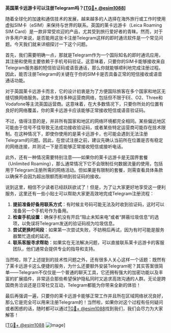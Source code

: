 **英国莱卡远游卡可以注册Telegram吗？[[TG💪+ @esim1088](https://t.me/s/esim1088)]**

随着全球化的加速和通信技术的发展，越来越多的人选择在海外旅行或工作时使用虚拟SIM卡（eSIM）来保持与世界的联系。英国的莱卡远游卡（Leica Roaming SIM Card）是一款非常受欢迎的产品，尤其受到旅行爱好者的青睐。然而，对于许多用户来说，是否能用这张卡注册Telegram这样的即时通讯软件是一个常见问题。今天我们就来详细探讨一下这个问题。

首先，我们需要明确一点，那就是Telegram作为一个国际知名的即时通讯应用，其注册和使用主要依赖于手机号码验证。这意味着，只要你的SIM卡能够接收来自Telegram服务器的短信验证码或语音通话，那么你就能够顺利地完成注册过程。因此，能否注册Telegram的关键在于你的SIM卡是否具备正常的短信接收或语音通话功能。

对于英国莱卡远游卡而言，它的设计初衷是为了方便国际旅客在多个国家和地区无缝切换网络服务。这款卡支持多种运营商网络，包括但不限于EE、O2、Three和Vodafone等主流英国运营商。这意味着，在大多数情况下，只要你所处的位置有良好的网络覆盖，你的莱卡远游卡应该能够正常接收短信或语音验证码。

不过，值得注意的是，并非所有国家和地区的网络环境都完全相同。某些偏远地区可能由于信号不佳导致无法成功接收验证码，或者某些特定运营商可能存在技术限制。在这种情况下，即使你使用的是莱卡远游卡，也可能会遇到无法注册Telegram的问题。因此，在尝试注册之前，建议先确认当前所在位置是否有稳定的网络连接，并测试一下是否能够正常接收短信或接听电话。

此外，还有一种情况需要特别注意——如果你的莱卡远游卡是无国界套餐（Unlimited Roaming），那么通常情况下它不会限制任何数据流量的使用，包括用于Telegram注册所需的网络活动。但如果是有限制的套餐，则需查看具体条款以确保不会因为超出限额而影响到验证码的接收。

说到这里，相信不少读者已经跃跃欲试了！但是，为了让大家更好地享受这一便利服务，这里还有一些小贴士可以帮助大家更高效地完成Telegram注册流程：

1. **提前准备好备用联系方式**：有时候主号码可能无法及时收到验证码，这时可以准备另一个手机号作为备用。
2. **检查手机设置**：确保手机没有开启“阻止未知来电”或者“屏蔽垃圾信息”的选项，以免误将Telegram发送的验证码视为垃圾信息。
3. **尝试更换时间段**：如果第一次尝试失败，不妨稍后再试，因为有时可能是服务器繁忙造成的延迟。
4. **联系客服寻求帮助**：如果实在无法解决问题，可以直接联系莱卡远游卡的客服团队，他们通常会提供专业的指导和支持。

当然啦，除了上述提到的技术性问题之外，还有很多人关心这样一个话题：既然有了莱卡远游卡这么便捷的服务，为什么还要额外安装Telegram呢？其实答案很简单——Telegram不仅仅是一个普通的聊天工具，它还拥有强大的加密功能以及丰富的扩展插件，非常适合那些希望保护隐私同时又追求高效沟通的人群。无论是跨国商务洽谈还是日常社交互动，Telegram都能为你带来全新的体验！

最后再强调一遍，只要你的莱卡远游卡能够正常工作并且所在区域网络状况良好，那么它是完全可以用来注册Telegram的！当然啦，如果你对这个过程有任何疑问或者困惑的话，随时都可以通过[TG💪+ @esim1088](https://t.me/s/esim1088)找到我们，我们会尽力为大家解答！

[[TG💪+ @esim1088](https://t.me/s/esim1088) ![Image](https://i.postimg.cc/4NQfJmqS/Snipaste-2025-05-13-00-14-12.png)]